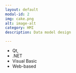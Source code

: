 ```yaml
---
layout: default
modal-id: 2
img: cake.png
alt: image-alt
category: HMI
description: Data model design

---
```


  - Qt,
  - .NET
  - Visual Basic
  - Web-based

